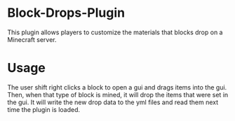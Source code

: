 # Block-Drops-Plugin
This plugin allows players to customize the materials that blocks drop on a Minecraft server. 
# Usage
The user shift right clicks a block to open a gui and drags items into the gui. Then, when that type of block is mined, it will drop the items that were set in the gui. It will write the new drop data to the yml files and read them next time the plugin is loaded. 
